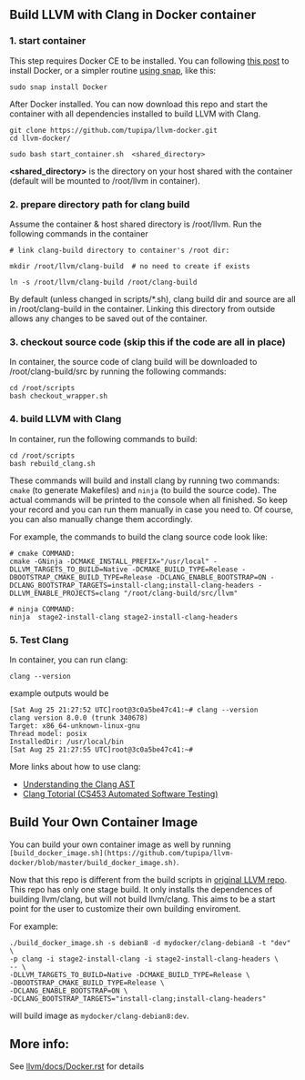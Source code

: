 

## Build LLVM with Clang in Docker container

### 1. start container

This step requires Docker CE to be installed. You can following [this post](https://docs.docker.com/install/) to install Docker, or a simpler routine [using snap](https://github.com/docker/docker-snap), like this:

	sudo snap install Docker

After Docker installed. You can now download this repo and start the container with all dependencies installed to build LLVM with Clang. 


	git clone https://github.com/tupipa/llvm-docker.git
	cd llvm-docker/

	sudo bash start_container.sh  <shared_directory>

**<shared_directory>** is the directory on your host shared with the container (default will be mounted to /root/llvm in container).

### 2. prepare directory path for clang build

Assume the container & host shared directory is /root/llvm. 
Run the following commands in the container


    # link clang-build directory to container's /root dir:
	
    mkdir /root/llvm/clang-build  # no need to create if exists

    ln -s /root/llvm/clang-build /root/clang-build
    
By default (unless changed in scripts/*.sh), clang build dir and source are all in /root/clang-build in the container. Linking this directory from outside allows any changes to be saved out of the container. 

### 3. checkout source code (skip this if the code are all in place)

In container, the source code of clang build will be downloaded to /root/clang-build/src by running the following commands:
	
	cd /root/scripts
	bash checkout_wrapper.sh


### 4. build LLVM with Clang

In container, run the following commands to build:

	cd /root/scripts
	bash rebuild_clang.sh

These commands will build and install clang by running two commands:
``cmake`` (to generate Makefiles) and ``ninja`` (to build the source code). The actual commands will be printed to the console when all finished. So keep your record and you can run them manually in case you need to. Of course, you can also manually change them accordingly.

For example, the commands to build the clang source code look like:


	# cmake COMMAND:
	cmake -GNinja -DCMAKE_INSTALL_PREFIX="/usr/local" -DLLVM_TARGETS_TO_BUILD=Native -DCMAKE_BUILD_TYPE=Release -DBOOTSTRAP_CMAKE_BUILD_TYPE=Release -DCLANG_ENABLE_BOOTSTRAP=ON -DCLANG_BOOTSTRAP_TARGETS=install-clang;install-clang-headers -DLLVM_ENABLE_PROJECTS=clang "/root/clang-build/src/llvm"
	
	# ninja COMMAND:
	ninja  stage2-install-clang stage2-install-clang-headers
	

### 5. Test Clang

In container, you can run clang:
	
	clang --version

example outputs would be 

	[Sat Aug 25 21:27:52 UTC]root@3c0a5be47c41:~# clang --version
	clang version 8.0.0 (trunk 340678)
	Target: x86_64-unknown-linux-gnu
	Thread model: posix
	InstalledDir: /usr/local/bin
	[Sat Aug 25 21:27:55 UTC]root@3c0a5be47c41:~# 

More links about how to use clang:

- [Understanding the Clang AST](https://jonasdevlieghere.com/understanding-the-clang-ast/)
- [Clang Totorial (CS453 Automated Software Testing)](http://swtv.kaist.ac.kr/courses/cs453-fall13/Clang%20tutorial%20v4.pdf)


## Build Your Own Container Image

You can build your own container image as well by running ``[build_docker_image.sh](https://github.com/tupipa/llvm-docker/blob/master/build_docker_image.sh)``.

Now that this repo is different from the build scripts in  [original LLVM repo](https:/github.com/llvm-mirror/llvm.git). This repo has only one stage build. It only installs the dependences of building llvm/clang, but will not build llvm/clang. This aims to be a start point for the user to customize their own building enviroment. 

For example: 

	./build_docker_image.sh -s debian8 -d mydocker/clang-debian8 -t "dev" \ 
    -p clang -i stage2-install-clang -i stage2-install-clang-headers \ 
    -- \ 
    -DLLVM_TARGETS_TO_BUILD=Native -DCMAKE_BUILD_TYPE=Release \ 
    -DBOOTSTRAP_CMAKE_BUILD_TYPE=Release \ 
    -DCLANG_ENABLE_BOOTSTRAP=ON \ 
    -DCLANG_BOOTSTRAP_TARGETS="install-clang;install-clang-headers"

will build image as ``mydocker/clang-debian8:dev``. 


## More info:
  See [llvm/docs/Docker.rst](https://github.com/tupipa/llvm/blob/master/docs/Docker.rst) for details
